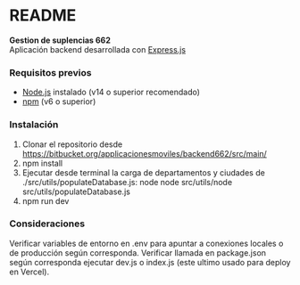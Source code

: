 # README #

**Gestion de suplencias 662**  
Aplicación backend desarrollada con [Express.js](https://expressjs.com/)

### Requisitos previos
- [Node.js](https://nodejs.org/) instalado (v14 o superior recomendado)
- [npm](https://www.npmjs.com/) (v6 o superior)

### Instalación
1. Clonar el repositorio desde https://bitbucket.org/applicacionesmoviles/backend662/src/main/
2. npm install
3. Ejecutar desde terminal la carga de departamentos y ciudades de ./src/utils/populateDatabase.js:
   node node src/utils/node src/utils/populateDatabase.js
4. npm run dev

### Consideraciones
Verificar variables de entorno en .env para apuntar a conexiones locales o de producción según corresponda.
Verificar llamada en package.json según corresponda ejecutar dev.js o index.js (este ultimo usado para deploy en Vercel).